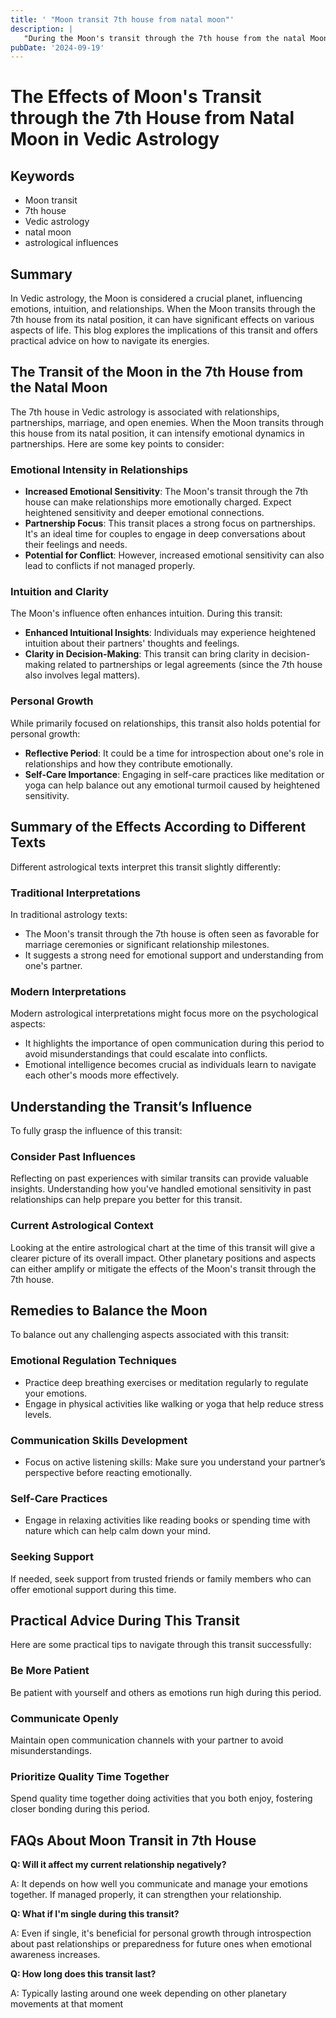 ```yaml
---
title: ' "Moon transit 7th house from natal moon"'
description: |
   "During the Moon's transit through the 7th house from the natal Moon
pubDate: '2024-09-19'
---
```


# The Effects of Moon's Transit through the 7th House from Natal Moon in Vedic Astrology

## Keywords
- Moon transit
- 7th house
- Vedic astrology
- natal moon
- astrological influences

## Summary
In Vedic astrology, the Moon is considered a crucial planet, influencing emotions, intuition, and relationships. When the Moon transits through the 7th house from its natal position, it can have significant effects on various aspects of life. This blog explores the implications of this transit and offers practical advice on how to navigate its energies.

## The Transit of the Moon in the 7th House from the Natal Moon

The 7th house in Vedic astrology is associated with relationships, partnerships, marriage, and open enemies. When the Moon transits through this house from its natal position, it can intensify emotional dynamics in partnerships. Here are some key points to consider:

### Emotional Intensity in Relationships
- **Increased Emotional Sensitivity**: The Moon's transit through the 7th house can make relationships more emotionally charged. Expect heightened sensitivity and deeper emotional connections.
- **Partnership Focus**: This transit places a strong focus on partnerships. It's an ideal time for couples to engage in deep conversations about their feelings and needs.
- **Potential for Conflict**: However, increased emotional sensitivity can also lead to conflicts if not managed properly.

### Intuition and Clarity
The Moon's influence often enhances intuition. During this transit:
- **Enhanced Intuitional Insights**: Individuals may experience heightened intuition about their partners' thoughts and feelings.
- **Clarity in Decision-Making**: This transit can bring clarity in decision-making related to partnerships or legal agreements (since the 7th house also involves legal matters).

### Personal Growth
While primarily focused on relationships, this transit also holds potential for personal growth:
- **Reflective Period**: It could be a time for introspection about one's role in relationships and how they contribute emotionally.
- **Self-Care Importance**: Engaging in self-care practices like meditation or yoga can help balance out any emotional turmoil caused by heightened sensitivity.

## Summary of the Effects According to Different Texts

Different astrological texts interpret this transit slightly differently:

### Traditional Interpretations
In traditional astrology texts:
- The Moon's transit through the 7th house is often seen as favorable for marriage ceremonies or significant relationship milestones.
- It suggests a strong need for emotional support and understanding from one's partner.

### Modern Interpretations
Modern astrological interpretations might focus more on the psychological aspects:
- It highlights the importance of open communication during this period to avoid misunderstandings that could escalate into conflicts.
- Emotional intelligence becomes crucial as individuals learn to navigate each other's moods more effectively.

## Understanding the Transit’s Influence

To fully grasp the influence of this transit:

### Consider Past Influences
Reflecting on past experiences with similar transits can provide valuable insights. Understanding how you've handled emotional sensitivity in past relationships can help prepare you better for this transit.

### Current Astrological Context
Looking at the entire astrological chart at the time of this transit will give a clearer picture of its overall impact. Other planetary positions and aspects can either amplify or mitigate the effects of the Moon's transit through the 7th house.

## Remedies to Balance the Moon

To balance out any challenging aspects associated with this transit:

### Emotional Regulation Techniques
- Practice deep breathing exercises or meditation regularly to regulate your emotions.
- Engage in physical activities like walking or yoga that help reduce stress levels.

### Communication Skills Development
- Focus on active listening skills: Make sure you understand your partner’s perspective before reacting emotionally.
  
### Self-Care Practices
  
- Engage in relaxing activities like reading books or spending time with nature which can help calm down your mind.

### Seeking Support

If needed, seek support from trusted friends or family members who can offer emotional support during this time.

## Practical Advice During This Transit

Here are some practical tips to navigate through this transit successfully:

### Be More Patient

Be patient with yourself and others as emotions run high during this period.

### Communicate Openly

Maintain open communication channels with your partner to avoid misunderstandings.

### Prioritize Quality Time Together

Spend quality time together doing activities that you both enjoy, fostering closer bonding during this period.


## FAQs About Moon Transit in 7th House

**Q: Will it affect my current relationship negatively?**

A: It depends on how well you communicate and manage your emotions together. If managed properly, it can strengthen your relationship.

**Q: What if I'm single during this transit?**

A: Even if single, it's beneficial for personal growth through introspection about past relationships or preparedness for future ones when emotional awareness increases.

**Q: How long does this transit last?**

A: Typically lasting around one week depending on other planetary movements at that moment